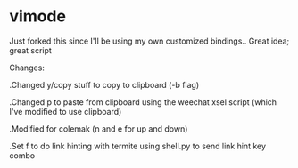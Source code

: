 vimode
======
Just forked this since I'll be using my own customized bindings..
Great idea; great script

Changes:

.Changed y/copy stuff to copy to clipboard (-b flag)

.Changed p to paste from clipboard using the weechat xsel script (which I've modified to use clipboard)

.Modified for colemak (n and e for up and down)

.Set f to do link hinting with termite using shell.py to send link hint key combo
